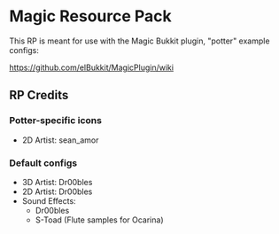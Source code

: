 # Magic Resource Pack

This RP is meant for use with the Magic Bukkit plugin, "potter" example configs:

https://github.com/elBukkit/MagicPlugin/wiki

## RP Credits

### Potter-specific icons

- 2D Artist: sean_amor

###  Default configs

- 3D Artist: Dr00bles
- 2D Artist: Dr00bles
- Sound Effects:
  - Dr00bles
  - S-Toad (Flute samples for Ocarina)
